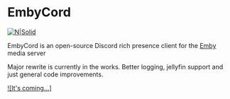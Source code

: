 # EmbyCord

[![N|Solid](https://i.memester.cf/u/jbr.png)](https://electronjs.org/)

EmbyCord is an open-source Discord rich presence client for the [Emby](https://emby.media/) media server

Major rewrite is currently in the works. Better logging, jellyfin support and just general code improvements.

[![It's coming...]](https://niger.gq/u/vud.png)